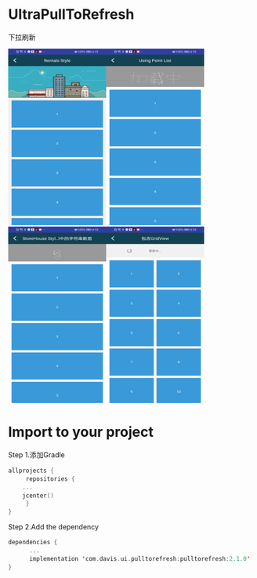 # UItraPullToRefresh
下拉刷新

<img src="https://github.com/881205wzs/UItraPullToRefresh/raw/master/default_1.jpg" height="360" width="200"/><img src="https://github.com/881205wzs/UItraPullToRefresh/raw/master/default_2.jpg" height="360" width="200"/><img src="https://github.com/881205wzs/UItraPullToRefresh/raw/master/default_3.jpg" height="360" width="200"/><img src="https://github.com/881205wzs/UItraPullToRefresh/raw/master/default_4.jpg" height="360" width="200"/>

# Import to your project

Step 1.添加Gradle

```kotlin
allprojects {
     repositories {
	...
	jcenter()
     }
}
```

 
Step 2.Add the dependency

```kotlin
dependencies {
      ...
      implementation 'com.davis.ui.pulltorefresh:pulltorefresh:2.1.0'
}
```
